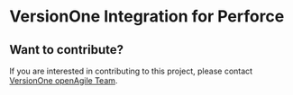 # VersionOne Integration for Perforce

## Want to contribute?
If you are interested in contributing to this project, please contact [VersionOne openAgile Team](mailto:openAgileSupport@versionone.com).
